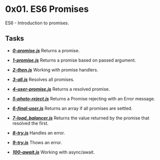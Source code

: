 # 0x01. ES6 Promises
ES6 - Introduction to promises.

## Tasks
- ***[0-promise.js](https://github.com/10thcode/alx-backend-javascript/blob/main/0x01-ES6_promise/0-promise.js)***
    Returns a promise.

- ***[1-promise.js](https://github.com/10thcode/alx-backend-javascript/blob/main/0x01-ES6_promise/1-promise.js)***
    Returns a promise based on passed argument.

- ***[2-then.js](https://github.com/10thcode/alx-backend-javascript/blob/main/0x01-ES6_promise/2-then.js)***
    Working with promise handlers.

- ***[3-all.js](https://github.com/10thcode/alx-backend-javascript/blob/main/0x01-ES6_promise/3-all.js)***
    Resolves all promises.

- ***[4-user-promise.js](https://github.com/10thcode/alx-backend-javascript/blob/main/0x01-ES6_promise/4-user-promise.js)***
    Returns a resolved promise.

- ***[5-photo-reject.js](https://github.com/10thcode/alx-backend-javascript/blob/main/0x01-ES6_promise/5-photo-reject.js)***
    Returns a Promise rejecting with an Error message.

- ***[6-final-user.js](https://github.com/10thcode/alx-backend-javascript/blob/main/0x01-ES6_promise/6-final-user.js)***
    Returns an array if all promises are settled.

- ***[7-load_balancer.js](https://github.com/10thcode/alx-backend-javascript/blob/main/0x01-ES6_promise/7-load_balancer.js)***
    Returns the value returned by the promise that resolved the first.

- ***[8-try.js](https://github.com/10thcode/alx-backend-javascript/blob/main/0x01-ES6_promise/8-try.js)***
    Handles an error.

- ***[9-try.js](https://github.com/10thcode/alx-backend-javascript/blob/main/0x01-ES6_promise/9-try.js)***
    Thows an error.

- ***[100-await.js](https://github.com/10thcode/alx-backend-javascript/blob/main/0x01-ES6_promise/100-await.js)***
    Working with async/await.
